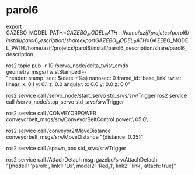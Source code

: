 # parol6
export GAZEBO_MODEL_PATH=$GAZEBO_MODEL_PATH:/home/azif/projetcs/parol6/install/parol6_description/share
export GAZEBO_MODEL_PATH=$GAZEBO_MODEL_PATH:/home/azif/projetcs/parol6/install/parol6_description/share/parol6_description


ros2 topic pub -r 10 /servo_node/delta_twist_cmds geometry_msgs/TwistStamped -- \
"header:
  stamp:
    sec: $(date +%s)
    nanosec: 0
  frame_id: 'base_link'
twist:
  linear:
    x: 0.1
    y: 0.1
    z: 0.0
  angular:
    x: 0.0
    y: 0.0
    z: 0.0"



ros2 service call /servo_node/start_servo std_srvs/srv/Trigger
ros2 service call /servo_node/stop_servo std_srvs/srv/Trigger

ros2 service call /CONVEYORPOWER conveyorbelt_msgs/srv/ConveyorBeltControl power:\ 05.0\ 

ros2 service call /conveyor2/MoveDistance conveyorbelt_msgs/srv/MoveDistance "{distance: 0.35}"

ros2 service call /spawn_box std_srvs/srv/Trigger

ros2 service call /AttachDetach msg_gazebo/srv/AttachDetach \
  "{model1: 'parol6', link1: 'L6', model2: 'Red_1', link2: 'link', attach: true}"

